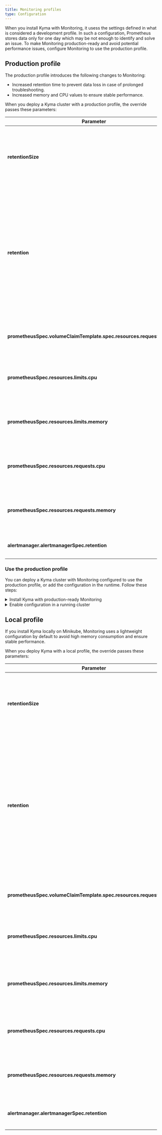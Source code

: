 ```yaml
---
title: Monitoring profiles
type: Configuration
---
```


When you install Kyma with Monitoring, it usess the settings defined in what is considered a development profile. In such a configuration, Prometheus stores data only for one day which may be not enough to identify and solve an issue.
To make Monitoring production-ready and avoid potential performance issues, configure Monitoring to use the production profile.  

## Production profile 

The production profile introduces the following changes to Monitoring: 

* Increased retention time to prevent data loss in case of prolonged troubleshooting. 
* Increased memory and CPU values to ensure stable performance. 

When you deploy a Kyma cluster with a production profile, the override passes these parameters:

 Parameter  | Description  |  Value        |
|-----------|-------------|---------------|
| **retentionSize** | Maximum number of bytes that storage blocks can use. The oldest data will be removed first. | `15GB` |
| **retention** | Time period for which Prometheus stores metrics in-memory. Prometheus stores the recent data for the specified amount of time to avoid reading the entire data from disk. This parameter applies to in-memory storage only.| `30d` |
| **prometheusSpec.volumeClaimTemplate.spec.resources.requests.storage** | Amount of storage requested by the Prometheus Pod. | `20Gi` |
| **prometheusSpec.resources.limits.cpu** | Maximum number of CPUs available for the Prometheus Pod to use. | `600m` |
| **prometheusSpec.resources.limits.memory** | Maximum amount of memory available for the Prometheus Pod to use. | `2Gi` |
| **prometheusSpec.resources.requests.cpu** |  Number of CPUs requested by the Prometheus Pod to operate.| `300m` |
| **prometheusSpec.resources.requests.memory** | Amount of memory requested by the Prometheus Pod to operate. | `1Gi` |
| **alertmanager.alertmanagerSpec.retention** | Time period for which Alertmanager retains data.  | `240h` |

### Use the production profile

You can deploy a Kyma cluster with Monitoring configured to use the production profile, or add the configuration in the runtime. Follow these steps:

<div tabs>
  <details>
  <summary>
  Install Kyma with production-ready Monitoring
 </summary>

1. Create an appropriate Kubernetes cluster for Kyma in your host environment.

2. Apply an override that forces Monitoring to use the production profile:

  ```bash
  cat <<EOF | kubectl apply -f -
  ---
  apiVersion: v1
  kind: ConfigMap
  metadata:
    name: monitoring-overrides
    namespace: kyma-installer
    labels:
      installer: overrides
      component: monitoring
      kyma-project.io/installation: ""
  data:
    prometheus.prometheusSpec.retentionSize: "15GB"
    prometheus.prometheusSpec.retention: "30d"
    prometheus.prometheusSpec.storageSpec.volumeClaimTemplate.spec.resources.requests.storage: "20Gi"
    prometheus.prometheusSpec.resources.limits.cpu: "600m"
    prometheus.prometheusSpec.resources.limits.memory: "2Gi"
    prometheus.prometheusSpec.resources.requests.cpu: "300m"
    prometheus.prometheusSpec.resources.requests.memory: "1Gi"
    alertmanager.alertmanagerSpec.retention: "240h"
  EOF
  ```

  </details>
  <details>
  <summary>
  Enable configuration in a running cluster
  </summary>

  1. Apply an override that forces Monitoring to use the production profile:

    ```bash
    cat <<EOF | kubectl apply -f -
    ---
    apiVersion: v1
    kind: ConfigMap
    metadata:
      name: monitoring-overrides
      namespace: kyma-installer
      labels:
        installer: overrides
        component: monitoring
        kyma-project.io/installation: ""
    data:
      prometheus.prometheusSpec.retentionSize: "15GB"
      prometheus.prometheusSpec.retention: "30d"
      prometheus.prometheusSpec.storageSpec.volumeClaimTemplate.spec.resources.requests.storage: "20Gi"
      prometheus.prometheusSpec.resources.limits.cpu: "600m"
      prometheus.prometheusSpec.resources.limits.memory: "2Gi"
      prometheus.prometheusSpec.resources.requests.cpu: "300m"
      prometheus.prometheusSpec.resources.requests.memory: "1Gi"
      alertmanager.alertmanagerSpec.retention: "240h"
    EOF
    ```
  2. Run the [cluster update procedure](/root/kyma/#installation-update-kyma).

  </details>
</div>

## Local profile 

If you install Kyma locally on Minikube, Monitoring uses a lightweight configuration by default to avoid high memory consumption and ensure stable performance. 

When you deploy Kyma with a local profile, the override passes these parameters: 

 Parameter  | Description |  Value       |
|-----------|-------------|---------------|
| **retentionSize** | Maximum number of bytes that storage blocks can use. The oldest data will be removed first. | `500MB` |
| **retention** | Period for which Prometheus stores metrics in-memory. This retention time applies to in-memory storage only. Prometheus stores the recent data in-memory for the specified amount of time to avoid reading the entire data from disk.| `2h` |
| **prometheusSpec.volumeClaimTemplate.spec.resources.requests.storage** | Amount of storage requested by the Prometheus Pod. | `1Gi` |
| **prometheusSpec.resources.limits.cpu** | Maximum number of CPUs that will be made available for Prometheus Pod to use | `300m` |
| **prometheusSpec.resources.limits.memory** | Maximum amount of memory that will be made available for the Prometheus Pod to use. | `250Mi` |
| **prometheusSpec.resources.requests.cpu** |  Number of CPUs requested by the Prometheus Pod to operate.| `200m` |
| **prometheusSpec.resources.requests.memory** | Amount of memory requested by the Prometheus Pod to operate. | `200Mi` |
| **alertmanager.alertmanagerSpec.retention** | Time duration Alertmanager retains data for.  | `1h` |
